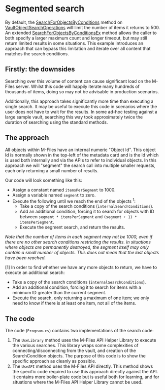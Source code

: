 # Segmented search

By default, the [SearchForObjectsByConditions](https://www.m-files.com/api/documentation/latest/index.html#MFilesAPI~VaultObjectSearchOperations~SearchForObjectsByConditions.html) method on [VaultObjectSearchOperations](https://www.m-files.com/api/documentation/latest/index.html#MFilesAPI~VaultObjectSearchOperations.html) will limit the number of items it returns to 500.  An extended [SearchForObjectsByConditionsEx](https://www.m-files.com/api/documentation/latest/index.html#MFilesAPI~VaultObjectSearchOperations~SearchForObjectsByConditionsEx.html) method allows the caller to both specify a larger maximum count and longer timeout, but may still return limited results in some situations.  This example introduces an approach that can bypass this limitation and iterate over all content that matches the search conditions.

## Firstly: the downsides

Searching over this volume of content can cause significant load on the M-Files server.  Whilst this code will happily iterate many hundreds of thousands of items, doing so may not be advisable in production scenarios.

Additionally, this approach takes significantly more time than executing a single search.  It may be useful to execute this code in scenarios where the user does not have to wait for the results.  In some ad-hoc testing against a large sample vault, searching this way took approximately twice the duration of searching using the standard methods.

## The approach

All objects within M-Files have an internal numeric "Object Id".  This object Id is normally shown in the top-left of the metadata card and is the Id which is used both internally and via the APIs to refer to individual objects.  In this approach we will "segment" the search call into multiple smaller requests, each only returning a small number of results.

Our code will look something like this:

* Assign a constant named `itemsPerSegment` to 1000.
* Assign a variable named `segment` to zero.
* Execute the following until we reach the end of the objects <sup>1</sup>:
  * Take a copy of the search conditions (`internalSearchConditions`).
  * Add an additional condition, forcing it to search for objects with ID between `segment * itemsPerSegment` and `(segment + 1) * itemsPerSegment`.
  * Execute the segment search, and return the results.

*Note that the number of items in each segment may not be 1000, even if there are no other search conditions restricting the results.  In situations where objects are permanently destroyed, the segment itself may only contain a small number of objects.  This does not mean that the last objects have been reached.*

[1] In order to find whether we have any more objects to return, we have to execute an additional search:

* Take a copy of the search conditions (`internalSearchConditions`).
* Add an additional condition, forcing it to search for items with a minimum ID greater than the current segment.
* Execute the search, only returning a maximum of one item; we only need to know if there is at least one item, not all of the items.

## The code

The code  (`Program.cs`) contains two implementations of the search code:

1. The `UseLibrary` method uses the M-Files API Helper Library to execute the various searches.  This library wraps some complexities of connecting/disconnecting from the vault, and creation of the SearchCondition objects.  The purpose of this code is to show the specific approach as cleanly as possible.
2. The `UseAPI` method uses the M-Files API directly.  This method shows the specific code required to use this approach directly against the API.  It contains more boiler-plate code but is useful both for learning, and for situations where the M-Files API Helper Library cannot be used.

